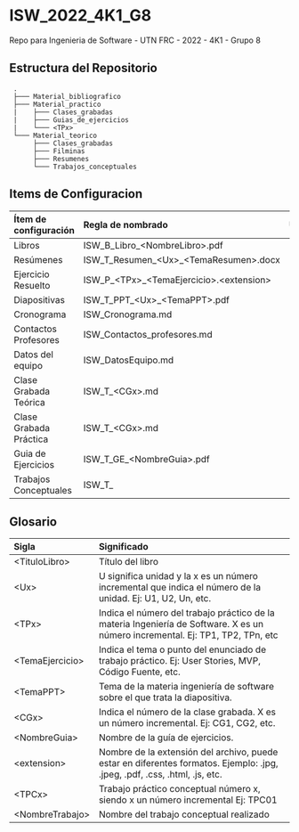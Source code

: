 # ISW_2022_4K1_G8
Repo para Ingenieria de Software - UTN FRC - 2022 - 4K1 - Grupo 8

## Estructura del Repositorio

     .
     ├─── Material_bibliografico
     ├─── Material_practico
     |    ├─── Clases_grabadas
     |    ├─── Guias_de_ejercicios
     |    └─── <TPx>
     └─── Material_teorico
          ├─── Clases_grabadas
          ├─── Filminas
          ├─── Resumenes
          └─── Trabajos_conceptuales

## Items de Configuracion

| **Ítem de configuración**     | **Regla de nombrado**                             | **Ubicación Física**                                   |
| :---------------------------- | :-----------------------------------------------  | :------------------------------------------------------|
| Libros                        | ISW_B_Libro_\<NombreLibro>.pdf                    | ISW_2022_4K1_G8/Material_bibliografico                 |
| Resúmenes                     | ISW_T_Resumen_\<Ux>_\<TemaResumen>.docx           | ISW_2022_4K1_G8/Material_teorico/Resumenes             |
| Ejercicio Resuelto            | ISW_P_\<TPx>_\<TemaEjercicio>.\<extension>        | ISW_2022_4K1_G8/Material_practico/<TPx>/<TemaEjercicio>|
| Diapositivas                  | ISW_T_PPT_\<Ux>_\<TemaPPT>.pdf                    | ISW_2022_4K1_G8/Material_teorico/Diapositivas          |
| Cronograma                    | ISW_Cronograma.md                                 | ISW_2022_4K1_G8/                                       |
| Contactos Profesores          | ISW_Contactos_profesores.md                       | ISW_2022_4K1_G8/                                       |
| Datos del equipo              | ISW_DatosEquipo.md                                | ISW_2022_4K1_G8/                                       |
| Clase Grabada Teórica         | ISW_T_\<CGx>.md                                   | ISW_2022_4K1_G8/Material_teorico/Clases_grabadas       |
| Clase Grabada Práctica        | ISW_T_\<CGx>.md                                   | ISW_2022_4K1_G8/Material_practico/Clases_grabadas      |
| Guia de Ejercicios            | ISW_T_GE_\<NombreGuia>.pdf                        | ISW_2022_4K1_G8/Material_teorico/Guias_de_ejercicios   |
| Trabajos Conceptuales         | ISW_T_<TPCx>_<NombreTrabajo>_<extension>          | ISW_2022_4K1_G8/Material_teorico/Trabajos_conceptuales |

## Glosario

| Sigla           | Significado                                                                                                                     |
| :-------------- | :-------------------------------------------------------------------------------------------------------------------------------|
| \<TituloLibro>   | Título del libro                                                                                                               |
| \<Ux>            | U significa unidad y la x es un número incremental que indica el número de la unidad. Ej: U1, U2, Un, etc.                     |
| \<TPx>           | Indica el número del trabajo práctico de la materia Ingeniería de Software. X es un número incremental. Ej: TP1, TP2, TPn, etc |
| \<TemaEjercicio> | Indica el tema o punto del enunciado de trabajo práctico. Ej: User Stories, MVP, Código Fuente, etc.                           |
| \<TemaPPT>       | Tema de la materia ingeniería de software sobre el que trata la diapositiva.                                                   |
| \<CGx>           | Indica el número de la clase grabada. X es un número incremental. Ej: CG1, CG2, etc.                                           |
| \<NombreGuia>    | Nombre de la guía de ejercicios.                                                                                               |
| \<extension>     | Nombre de la extensión del archivo, puede estar en diferentes formatos. Ejemplo: .jpg, .jpeg, .pdf, .css, .html, .js, etc.     |
| \<TPCx>          | Trabajo práctico conceptual número x, siendo x un número incremental Ej: TPC01                                                 |   
| \<NombreTrabajo> | Nombre del trabajo conceptual realizado                                                                                        |   

